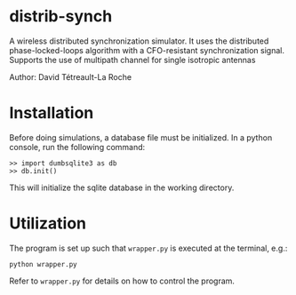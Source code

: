 # distrib-synch
A wireless distributed synchronization simulator. It uses the distributed phase-locked-loops algorithm with a CFO-resistant synchronization signal. 
Supports the use of multipath channel for single isotropic antennas


Author: David Tétreault-La Roche

# Installation
Before doing simulations, a database file must be initialized. In a python console, run the following command:
```
>> import dumbsqlite3 as db
>> db.init()
```
This will initialize the sqlite database in the working directory.

# Utilization
The program is set up such that `wrapper.py` is executed at the terminal, e.g.:
```
python wrapper.py
```

Refer to `wrapper.py` for details on how to control the program.

